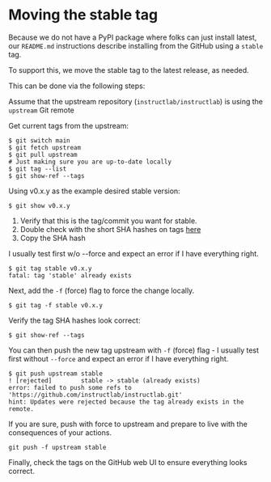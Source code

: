 Moving the stable tag
=====================

Because we do not have a PyPI package where folks can just install latest, our `README.md` instructions describe installing from the GitHub using a `stable` tag.

To support this, we move the stable tag to the latest release, as needed.

This can be done via the following steps:

Assume that the upstream repository (`instructlab/instructlab`) is using the `upstream` Git remote

Get current tags from the upstream:

```ShellSession
$ git switch main
$ git fetch upstream
$ git pull upstream
# Just making sure you are up-to-date locally
$ git tag --list
$ git show-ref --tags
```

Using v0.x.y as the example desired stable version:

```ShellSession
$ git show v0.x.y
```

1. Verify that this is the tag/commit you want for stable.
2. Double check with the short SHA hashes on tags [here](https://github.com/instructlab/instructlab/tags)
3. Copy the SHA hash

I usually test first w/o --force and expect an error if I have everything right.

```ShellSession
$ git tag stable v0.x.y
fatal: tag 'stable' already exists
```

Next, add the `-f` (force) flag to force the change locally.

```ShellSession
$ git tag -f stable v0.x.y
```

Verify the tag SHA hashes look correct:

```ShellSession
$ git show-ref --tags
```

You can then push the new tag upstream with `-f` (force) flag - I usually test first without `--force` and expect an error if I have everything right.

```ShellSession
$ git push upstream stable
! [rejected]        stable -> stable (already exists)
error: failed to push some refs to 'https://github.com/instructlab/instructlab.git'
hint: Updates were rejected because the tag already exists in the remote.
```

If you are sure, push with force to upstream and prepare to live with the consequences of your actions.

```ShellSession
git push -f upstream stable
```

Finally, check the tags on the GitHub web UI to ensure everything looks correct.
